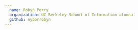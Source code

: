 ```yaml
---
  name: Robyn Perry
  organization: UC Berkeley School of Information alumna
  github: nyborrobyn
---
```

